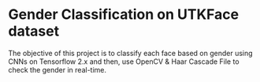 # Gender Classification on UTKFace dataset
 The objective of this project is to classify each face based  on  gender  using  CNNs  on  Tensorflow  2.x  and  then,  use OpenCV & Haar Cascade File to check the gender in real-time.
